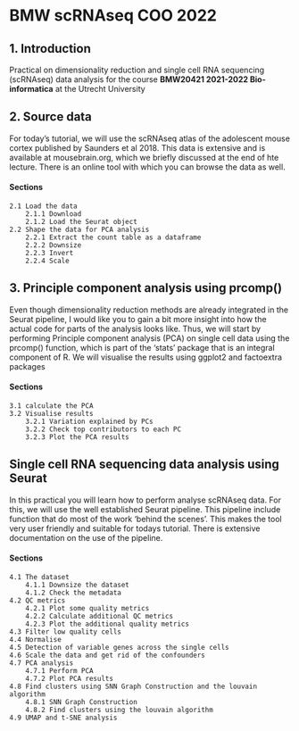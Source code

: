 # BMW scRNAseq COO 2022 
## 1. Introduction
Practical on dimensionality reduction and single cell RNA sequencing (scRNAseq) data analysis for the course **BMW20421 2021-2022 Bio-informatica** at the Utrecht University 
## 2. Source data
For today’s tutorial, we will use the scRNAseq atlas of the adolescent mouse cortex published by Saunders et al 2018. This data is extensive and is available at mousebrain.org, which we briefly discussed at the end of hte lecture. There is an online tool with which you can browse the data as well.
#### Sections
	2.1 Load the data
		2.1.1 Download
		2.1.2 Load the Seurat object
	2.2 Shape the data for PCA analysis
		2.2.1 Extract the count table as a dataframe
		2.2.2 Downsize
		2.2.3 Invert
		2.2.4 Scale

## 3. Principle component analysis using prcomp()
Even though dimensionality reduction methods are already integrated in the Seurat pipeline, I would like you to gain a bit more insight into how the actual code for  parts of the analysis looks like. Thus, we will start by performing Principle component analysis (PCA) on single cell data using the prcomp() function, which is part of the ‘stats’ package that is an integral component of R. We will visualise the results using ggplot2 and factoextra packages

#### Sections
	3.1 calculate the PCA
	3.2 Visualise results
		3.2.1 Variation explained by PCs
		3.2.2 Check top contributors to each PC
		3.2.3 Plot the PCA results
	
## Single cell RNA sequencing data analysis using Seurat
In this practical you will learn how to perform analyse scRNAseq data. For this, we will use the well established Seurat pipeline. This pipeline include function that do most of the work ‘behind the scenes’. This makes the tool very user friendly and suitable for todays tutorial. There is extensive documentation on the use of the pipeline. 

#### Sections
	4.1 The dataset
		4.1.1 Downsize the dataset
		4.1.2 Check the metadata
	4.2 QC metrics
		4.2.1 Plot some quality metrics
		4.2.2 Calculate additional QC metrics
		4.2.3 Plot the additional quality metrics
	4.3 Filter low quality cells
	4.4 Normalise
	4.5 Detection of variable genes across the single cells
	4.6 Scale the data and get rid of the confounders
	4.7 PCA analysis
		4.7.1 Perform PCA
		4.7.2 Plot PCA results
	4.8 Find clusters using SNN Graph Construction and the louvain algorithm
		4.8.1 SNN Graph Construction
		4.8.2 Find clusters using the louvain algorithm
	4.9 UMAP and t-SNE analysis


